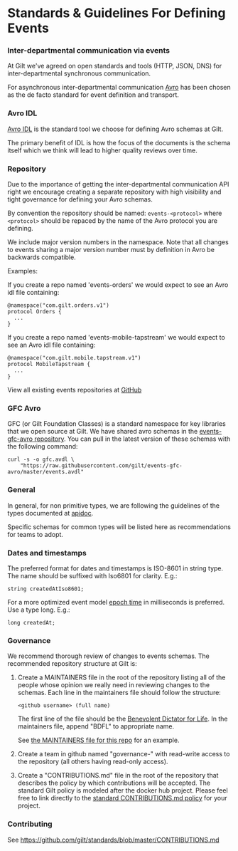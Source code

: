 Standards & Guidelines For Defining Events
==========================================

### Inter-departmental communication via events

At Gilt we've agreed on open standards and tools (HTTP, JSON, DNS) for inter-departmental synchronous communication.

For asynchronous inter-departmental communication [Avro](http://avro.apache.org/docs/current/) has been chosen as the de facto
standard for event definition and transport.


### Avro IDL

[Avro IDL](http://avro.apache.org/docs/current/idl.html) is the
standard tool we choose for defining Avro schemas at Gilt.

The primary benefit of IDL is how the focus of the documents is the
schema itself which we think will lead to higher quality reviews over
time.


### Repository

Due to the importance of getting the inter-departmental communication
API right we encourage creating a separate repository with high
visibility and tight governance for defining your Avro schemas.

By convention the repository should be named: `events-<protocol>` where
`<protocol>` should be repaced by the name of the Avro protocol you are
defining.

We include major version numbers in the namespace. Note that all
changes to events sharing a major version number must by definition in
Avro be backwards compatible.

Examples:

If you create a repo named 'events-orders' we would expect to see an
Avro idl file containing:

    @namespace("com.gilt.orders.v1")
    protocol Orders {
      ...
    }

If you create a repo named 'events-mobile-tapstream' we would expect
to see an Avro idl file containing:

    @namespace("com.gilt.mobile.tapstream.v1")
    protocol MobileTapstream {
      ...
    }

View all existing events repositories at
[GitHub](https://github.com/gilt?query=events)


### GFC Avro

GFC (or Gilt Foundation Classes) is a standard namespace for key libraries that we open source at Gilt. We have shared avro schemas in the [events-gfc-avro
repository](https://github.com/gilt/events-gfc-avro). You can pull in the
latest version of these schemas with the following command:

    curl -s -o gfc.avdl \
        "https://raw.githubusercontent.com/gilt/events-gfc-avro/master/events.avdl"


### General

In general, for non primitive types, we are following the guidelines of the types documented at [apidoc](http://www.apidoc.me/doc/types).

Specific schemas for common types will be listed here as recommendations for teams to adopt.


### Dates and timestamps

The preferred format for dates and timestamps is ISO-8601 in string type. The
name should be suffixed with Iso6801 for clarity. E.g.:

```
string createdAtIso8601;
```

For a more optimized event model [epoch
time](http://en.wikipedia.org/wiki/Unix_time) in milliseconds is preferred. Use
a type long. E.g.:

```
long createdAt;
```


### Governance

We recommend thorough review of changes to events schemas. The recommended
repository structure at Gilt is:

1. Create a MAINTAINERS file in the root of the repository listing all of the
   people whose opinion we really need in reviewing changes to the schemas.
   Each line in the maintainers file should follow the structure:

   ```<github username> (full name)```

   The first line of the file should be the [Benevolent Dictator for
   Life](https://en.wikipedia.org/wiki/Benevolent_dictator_for_life). In the
   maintainers file, append "BDFL" to appropriate name.

   See [the MAINTAINERS file for this
   repo](https://github.com/gilt/standards-events/blob/master/MAINTAINERS) for
   an example.

2. Create a team in github named "governance-<protocol>" with read-write
   access to the repository (all others having read-only access).

3. Create a "CONTRIBUTIONS.md" file in the root of the repository that
   describes the policy by which contributions will be accepted. The standard
   Gilt policy is modeled after the docker hub project. Please feel free to
   link directly to the [standard CONTRIBUTIONS.md
   policy](https://github.com/gilt/standards/blob/master/CONTRIBUTIONS.md) for
   your project.


### Contributing

See https://github.com/gilt/standards/blob/master/CONTRIBUTIONS.md
